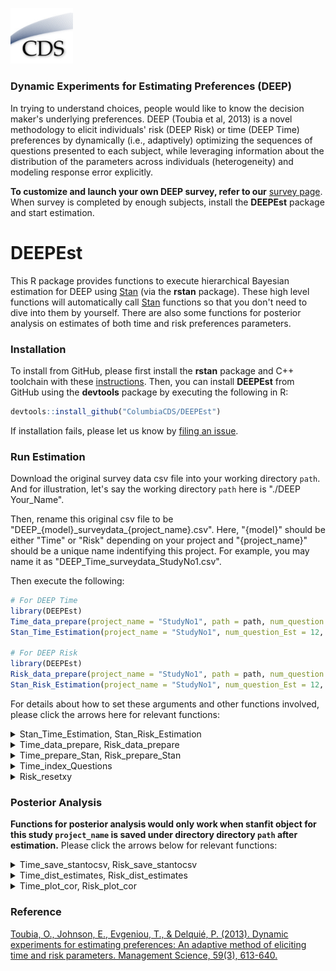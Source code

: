 [<img src="images/CDSLogo.png" width=100 alt="CDS Logo"/>](https://www8.gsb.columbia.edu/decisionsciences/)

### Dynamic Experiments for Estimating Preferences (DEEP)

In trying to understand choices, people would like to know the decision maker's underlying preferences. DEEP (Toubia et al, 2013) is a novel methodology to elicit individuals' risk (DEEP Risk) or time (DEEP Time) preferences by dynamically (i.e., adaptively) optimizing the sequences of questions presented to each subject, while leveraging information about the distribution of the parameters across individuals (heterogeneity) and modeling response error explicitly.

**To customize and launch your own DEEP survey, refer to our** [survey page](http://). When survey is completed by enough subjects, install the **DEEPEst** package and start estimation.

# DEEPEst

This R package provides functions to execute hierarchical Bayesian estimation for DEEP using [Stan](https://mc-stan.org) (via the **rstan** package). These high level functions will automatically call [Stan](https://mc-stan.org) functions so that you don't need to dive into them by yourself. There are also some functions for posterior analysis on estimates of both time and risk preferences parameters.

### Installation

To install from GitHub, please first install the **rstan** package and C++ toolchain with these [instructions](https://github.com/stan-dev/rstan/wiki/RStan-Getting-Started).
Then, you can install **DEEPEst** from GitHub using the **devtools** package by executing the following in R:

```r
devtools::install_github("ColumbiaCDS/DEEPEst")
```

If installation fails, please let us know by [filing an issue](https://github.com/ColumbiaCDS/DEEPEst/issues).

### Run Estimation

Download the original survey data csv file into your working directory `path`. And for illustration, let's say the working directory `path` here is "./DEEP Your_Name". 

Then, rename this original csv file to be "DEEP_{model}\_surveydata\_{project_name}.csv". Here, "{model}" should be either "Time" or "Risk" depending on your project and "{project_name}" should be a unique name indentifying this project. For example, you may name it as "DEEP_Time_surveydata_StudyNo1.csv".

Then execute the following:

```r
# For DEEP Time
library(DEEPEst)
Time_data_prepare(project_name = "StudyNo1", path = path, num_question = 12)
Stan_Time_Estimation(project_name = "StudyNo1", num_question_Est = 12, num_question = 12, type_theta = "Hier", path = )

# For DEEP Risk
library(DEEPEst)
Risk_data_prepare(project_name = "StudyNo1", path = path, num_question = 12)
Stan_Risk_Estimation(project_name = "StudyNo1", num_question_Est = 12, num_question = 12, type_theta = "Hier", path = )
```

For details about how to set these arguments and other functions involved, please click the arrows here for relevant functions:

<details><summary>Stan_Time_Estimation, Stan_Risk_Estimation</summary>

```r
Stan_Time_Estimation(project_name,
	num_question_Est,
	num_question,
	type_theta,
	path,
	save_out = T,
	chains=3,
	iter=1000,
	thin=3,
	adapt_delta=.9,
	max_treedepth=12,
	stepsize=1)

Stan_Risk_Estimation(project_name,
	num_question_Est,
	num_question,
	type_theta,
	path,
	save_out = T,
	chains=3,
	iter=1000,
	thin=3,
	adapt_delta=.9,
	max_treedepth=12,
	stepsize=1)
```

#### Description

The main functions to do estimation on DEEP Time and Risk data. This function will automatically call stan models. It will return a large stanfit object called "hier_time" if `save_out=FALSE`. Otherwise, return nothing but save the stanfit object into a local RData file as this example:
<img src="images/stan_time_estimation.png" width = 500 alt="Stan Time Estimation"/>

#### Arguments

* project_name: The name of this study. 
* num_question_Est: How many questions you want to use in estimation.
* num_question: How many questions are asked for each subject.
* type_theta: Type of scaling response noise parameter used in estimation, specify either "Global", "Individual" or "Hier".
* path: Full path for working directory.
* save_out: Whether save the stanfit object as a rdata file. The default is "TRUE".
* chains: A positive integer specifying the number of Markov chains. The default is 3.
* iter: A positive integer specifying the number of iterations for each chain (including warmup). The default is 1000.
* thin: A positive integer specifying the period for saving samples. The default is 3.
* adapt_delta: A double value between 0 and 1 controlling the accept probability in sampling. The default is 0.9.
* max_treedepth: A positive integer specifying how deep in tree exploration. The default is 12.
* stepsize: A double and positive value controlling sampler's behavior. The default is 1.

</details>

<details><summary>Time_data_prepare, Risk_data_prepare</summary>

```r
Time_data_prepare(project_name,
	path, 
	num_question,
	clean_time = T, 
	clean_side = T, 
	each_seconds = 3)

Risk_data_prepare(project_name,
	path, 
	num_question,
	clean_time = T, 
	clean_side = T, 
	each_seconds = 3)
```

#### Description

Read and denoise the original suvery output data. Only complete rows would be reserved. In addition, this function automatically drops those "unengaged" responses (noisy ones with only random choices, not involving utility consideration). Three csv files will be saved under directory indicated by `path` and used in estimation functions. Examples:
<img src="images/time_data_prepare.png" width = 500 alt="Estimates CSV"/>

#### Arguments

* project_name: The name of this study. 
* path: Full path for working directory.
* num_question: How many questions are asked for each subject in this suvery.
* each_seconds: How many seconds spent on each question on average so that the observation would be considered as a reasonable response.
* clean_time: Logical value. Default is `TRUE` means you want to denoise the original data by dropping all responses which are completed within `num_question` times `each_seconds` seconds.
* clean_side: Logical value. Default is `TRUE` means you want to denoise the original data by dropping all responses which only contain one-side options, namely, only left or right options chosen.

</details>

<details><summary>Time_prepare_Stan, Risk_prepare_Stan</summary>

```r
Time_prepare_Stan(all_Stan_data,
	num_question_Est,
	subjectNumber)

Risk_prepare_Stan(all_Stan_data,
	num_question_Est,
	subjectNumber)
```

#### Description

After reading, processing and denoising necessary data. These functions will create an R list object containing all data to run estimation. Called by functions `Stan_Time_Estimation` and `Stan_Risk_Estimation`.

#### Arguments

* all_Stan_data: Data needed to be processed.
* num_question_Est: How many questions are going to be used in this estimation.
* subjectNumber: Number of subjects in this survey.

</details>

<details><summary>Time_index_Questions</summary>

```r
Time_index_Questions <- function(stan_data,
	subjectNumber,
	num_question)
```

#### Description

Index and arrange questions so that smaller-sooner and larger-later options would be arranged as expected. Called by function `Stan_Time_Estimation`.

#### Arguments

* stan_data: Data needed to be processed.
* subjectNumber: Number of subjects in this survey.
* num_question: How many questions are asked for each subject in this survey.

</details>

<details><summary>Risk_resetxy</summary>

```r
Risk_resetxy(g1g2)
```

#### Description

Prepare data and make sure the values of rewards `x` and `y` fall into the two situations of CPT model indicated in original paper: either `x>y>0|x<y<0`, or `x<0<y`. Called by function `Stan_Risk_Estimation`.

#### Arguments

* g1g2: One row with contents for two options in one Risk question. 

</details>

### Posterior Analysis

**Functions for posterior analysis would only work when stanfit object for this study `project_name` is saved under directory directory `path` after estimation.**
Please click the arrows below for relevant functions:

<details><summary>Time_save_stantocsv, Risk_save_stantocsv</summary>

```r
Time_save_stantocsv(project_name,
	num_question_Est,
	type_theta,
	path)

Risk_save_stantocsv(project_name,
	num_question_Est,
	type_theta,
	path)
```

#### Description

This function will save posterior point estimates for preferences from stanfit object to local csv files. Examples:
<img src="images/save_stantocsv.png" width = 500 alt="Estimates CSV"/>

#### Arguments

* project_name: The name of this study. 
* num_question_Est: How many questions you want to use in estimation.
* type_theta: Type of scaling response noise parameter used in estimation, specify either "Global", "Individual" or "Hier".
* path: Full path for working directory.

</details>

<details><summary>Time_dist_estimates, Risk_dist_estimates</summary>

```r
Time_dist_estimates(project_name,
	num_question_Est,
	type_theta,
	path)

Risk_dist_estimates(project_name
	num_question_Est,
	type_theta,
	path)
```

#### Description

This function will plot the distributions of all parameter estimates across all subjects. Example:
<img src="images/time_dist_estimates.png" height = 500 width = 500 alt="Time Estimates Distribution"/>

#### Arguments

* project_name: The name of this study.
* num_question_Est: How many questions used in the estimation.
* type_theta: Type of scaling response noise parameter used in estimation, specify either "Global", "Individual" or "Hier".
* path: Full path for working directory.

</details>

<details><summary>Time_plot_cor, Risk_plot_cor</summary>

```r
Time_plot_cor(project_name,
	num_question_Est,
	type_theta,
	path,
	parameter1,
	parameter2)

Risk_plot_cor(project_name,
	num_question_Est,
	type_theta,
	path,
	parameter1,
	parameter2)
```

#### Description

For each subject, the function firstly computes the correlation coefficient between posterior sampling drawers of two parameters set by `parameter1` and `parameter2`. Then it draws the distribution of all correlation coefficients across all subjects. Example:
<img src="images/time_plot_cor.png" height = 500 width = 500 alt="Time Cor Distribution"/>

#### Arguments

* project_name: The name of this study.
* num_question_Est: How many questions used in the estimation.
* type_theta: Type of scaling response noise parameter used in estimation, specify either "Global", "Individual" or "Hier".
* path: Full path for working directory.
* parameter1 First parameter. Specify either "alpha", "sigma" or "lambda".
* parameter2 Second parameter. Specify another parameter in "alpha", "sigma" or "lambda".

</details>

### Reference

[Toubia, O., Johnson, E., Evgeniou, T., & Delquié, P. (2013). Dynamic experiments for estimating preferences: An adaptive method of eliciting time and risk parameters. Management Science, 59(3), 613-640.](https://pubsonline.informs.org/doi/abs/10.1287/mnsc.1120.1570)

